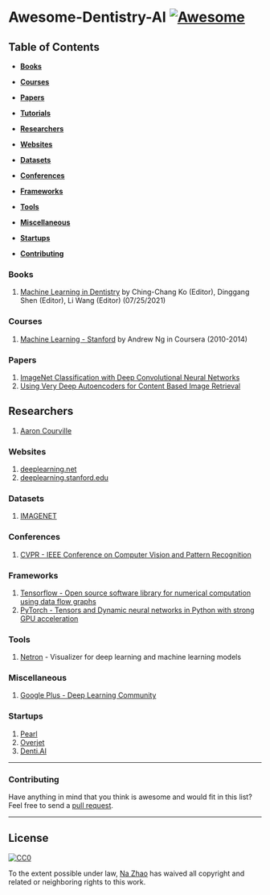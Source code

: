 # Awesome-Dentistry-AI [![Awesome](https://cdn.rawgit.com/sindresorhus/awesome/d7305f38d29fed78fa85652e3a63e154dd8e8829/media/badge.svg)](https://github.com/sindresorhus/awesome)

## Table of Contents

* **[Books](#books)**

* **[Courses](#courses)**  

* **[Papers](#papers)**  

* **[Tutorials](#tutorials)**  

* **[Researchers](#researchers)**  

* **[Websites](#websites)**  

* **[Datasets](#datasets)**

* **[Conferences](#Conferences)**

* **[Frameworks](#frameworks)**  

* **[Tools](#tools)**  

* **[Miscellaneous](#miscellaneous)**  

* **[Startups](#startups)** 

* **[Contributing](#contributing)**  


### Books

1.  [Machine Learning in Dentistry](https://www.springer.com/us/book/9783030718800) by Ching-Chang Ko (Editor), Dinggang Shen (Editor), Li Wang (Editor)  (07/25/2021)

### Courses

1.  [Machine Learning - Stanford](https://class.coursera.org/ml-005) by Andrew Ng in Coursera (2010-2014)

### Papers
1.  [ImageNet Classification with Deep Convolutional Neural Networks](http://papers.nips.cc/paper/4824-imagenet-classification-with-deep-convolutional-neural-networks.pdf)
2.  [Using Very Deep Autoencoders for Content Based Image Retrieval](http://www.cs.toronto.edu/~hinton/absps/esann-deep-final.pdf)

## Researchers

1. [Aaron Courville](http://aaroncourville.wordpress.com)

### Websites

1.  [deeplearning.net](http://deeplearning.net/)
2.  [deeplearning.stanford.edu](http://deeplearning.stanford.edu/)
### Datasets
1.  [IMAGENET](http://www.image-net.org/)
### Conferences

1. [CVPR - IEEE Conference on Computer Vision and Pattern Recognition](http://cvpr2018.thecvf.com)
### Frameworks

1.  [Tensorflow - Open source software library for numerical computation using data flow graphs](https://github.com/tensorflow/tensorflow)
2.  [PyTorch - Tensors and Dynamic neural networks in Python with strong GPU acceleration](https://github.com/pytorch/pytorch)

### Tools

1.  [Netron](https://github.com/lutzroeder/netron) - Visualizer for deep learning and machine learning models

### Miscellaneous

1.  [Google Plus - Deep Learning Community](https://plus.google.com/communities/112866381580457264725)

### Startups

1. [Pearl](https://www.hellopearl.com/)
2. [Overjet](https://www.overjet.ai/)
3. [Denti.AI](https://www.denti.ai/)
-----
### Contributing
Have anything in mind that you think is awesome and would fit in this list? Feel free to send a [pull request](https://github.com/nazhao-ai/Awesome-Dentistry-AI/pulls).

-----
## License

[![CC0](http://i.creativecommons.org/p/zero/1.0/88x31.png)](http://creativecommons.org/publicdomain/zero/1.0/)

To the extent possible under law, [Na Zhao](https://www.linkedin.com/in/nazhaomo/) has waived all copyright and related or neighboring rights to this work.